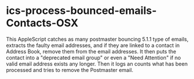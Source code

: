 # ics-process-bounced-emails-Contacts-OSX
This AppleScript catches as many postmaster bouncing 5.1.1 type of emails, extracts the faulty email addresses, and if they are linked to a contact in Address Book, remove them from the email addresses. It then puts the contact into a "deprecated email group" or even a "Need Attention" if no valid email address exists any longer. Then it logs an counts what has been processed and tries to remove the Postmaster email. 
